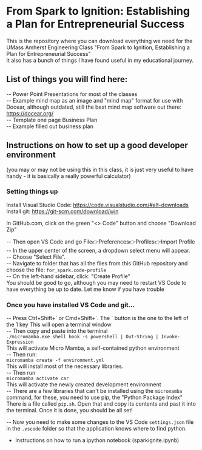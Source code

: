 # From Spark to Ignition: Establishing a Plan for Entrepreneurial Success
This is the repository where you can download everything we need for the UMass Amherst Engineering Class "From Spark to Ignition, Establishing a Plan for Entrepreneurial Success"  
It also has a bunch of things I have found useful in my educational journey.  

## List of things you will find here:  
-- Power Point Presentations for most of the classes  
-- Example mind map as an image and "mind map" format for use with Docear, although outdated, still the best mind map software out there: https://docear.org/  
-- Template one page Business Plan  
-- Example filled out business plan 

## Instructions on how to set up a good developer environment 
(you may or may not be using this in this class, it is just very useful to have handy - it is basically a really powerful calculator)  
### Setting things up  
Install Visual Studio Code: https://code.visualstudio.com/#alt-downloads  
Install git: https://git-scm.com/download/win  

In GitHub.com, click on the green "<> Code" button and choose "Download Zip"

-- Then open VS Code and go File👉Preferences👉Profiles👉Import Profile  
-- In the upper center of the screen, a dropdown select menu will appear.  
-- Choose "Select File".  
-- Navigate to folder that has all the files from this GitHub repository and choose the file: `for_spark.code-profile`  
-- On the left-hand sidebar, click: "Create Profile"  
You should be good to go, although you may need to restart VS Code to have everything be up to date.  Let me know if you have trouble  


### Once you have installed VS Code and git...

-- Press Ctrl+Shift+\` or Cmd+Shift+\`. The \` button is the one to the left of the 1 key
This will open a terminal window  
-- Then copy and paste into the terminal  
`./micromamba.exe shell hook -s powershell | Out-String | Invoke-Expression`  
This will activate Micro Mamba, a self-contained python environment  
-- Then run:  
`micromamba create -f environment.yml`  
This will install most of the necessary libraries.  
-- Then run  
`micromamba activate car `  
This will activate the newly created development environment  
-- There are a few libraries that can't be installed using the `micromamba` command, for these, you need to use pip, the "Python Package Index"    
There is a file called `pip.sh`.  Open that and copy its contents and past it into the terminal.  Once it is done, you should be all set!  

-- Now you need to make some changes to the VS Code `settings.json` file in the `.vscode` folder so that the application knows where to find python.

-  Instructions on how to run a ipython notebook (sparkignite.ipynb)  
